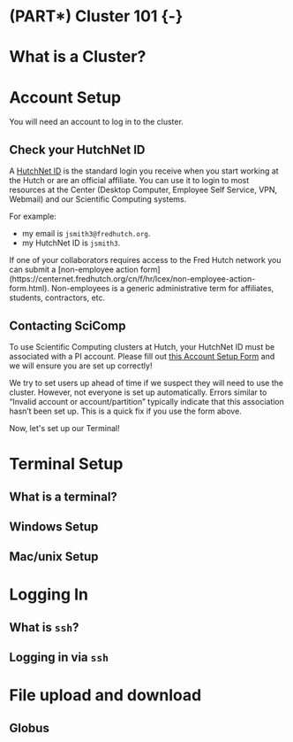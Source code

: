 


# (PART\*) Cluster 101 {-}

# What is a Cluster?

# Account Setup

You will need an account to log in to the cluster.

## Check your HutchNet ID

A [HutchNet ID](https://centernet.fredhutch.org/cn/u/center-it/help-desk.html) is the standard login you receive when you start working at the Hutch or are an official affiliate. You can use it to login to most resources at the Center (Desktop Computer, Employee Self Service, VPN, Webmail) and our Scientific Computing systems. 

For example:  

- my email is `jsmith3@fredhutch.org`.  
- my HutchNet ID is `jsmith3`.  

<div class = "notice">
If one of your collaborators requires access to the Fred Hutch network you can submit a [non-employee action form](https://centernet.fredhutch.org/cn/f/hr/lcex/non-employee-action-form.html). Non-employees is a generic administrative term for affiliates, students, contractors, etc.
</div>

## Contacting SciComp

To use Scientific Computing clusters at Hutch, your HutchNet ID must be associated with a PI account. Please fill out [this Account Setup Form](https://forms.gle/5ct8mQCeBD7LUt6S7) and we will ensure you are set up correctly!

<div class = "warning">
We try to set users up ahead of time if we suspect they will need to use the cluster. However, not everyone is set up automatically. Errors similar to “Invalid account or account/partition” typically indicate that this association hasn’t been set up. This is a quick fix if you use the form above.
</div>

Now, let's set up our Terminal!

# Terminal Setup

## What is a terminal?

## Windows Setup

## Mac/unix Setup

# Logging In

## What is `ssh`?

## Logging in via `ssh`

# File upload and download

## Globus
